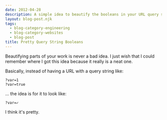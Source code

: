 ```yaml
---
date: 2012-04-28
description: A simple idea to beautify the booleans in your URL query strings.
layout: blog-post.njk
tags:
  - blog-category-engineering
  - blog-category-websites
  - blog-post
title: Pretty Query String Booleans
---
```


Beautifying parts of your work is never a bad idea. I just wish that I could remember where I got this idea because it really is a neat one. <!--more-->

Basically, instead of having a URL with a query string like:

```
?var=1
?var=true
```

… the idea is for it to look like:

```
?var=✓
```

I think it's pretty.
